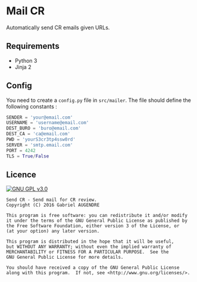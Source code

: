 # Mail CR
Automatically send CR emails given URLs.

## Requirements
- Python 3
- Jinja 2

## Config
You need to create a `config.py` file in `src/mailer`. The file should define the following constants :

```python
SENDER = 'your@email.com'
USERNAME = 'username@email.com'
DEST_BURO = 'buro@email.com'
DEST_CA = 'ca@email.com'
PWD = 'yourS3cr3tp4ssw0rd'
SERVER = 'smtp.email.com'
PORT = 4242
TLS = True/False
```

## Licence

[![GNU GPL v3.0](http://www.gnu.org/graphics/gplv3-127x51.png)](http://www.gnu.org/licenses/gpl.html)

```
Send CR - Send mail for CR review.
Copyright (C) 2016 Gabriel AUGENDRE

This program is free software: you can redistribute it and/or modify
it under the terms of the GNU General Public License as published by
the Free Software Foundation, either version 3 of the License, or
(at your option) any later version.

This program is distributed in the hope that it will be useful,
but WITHOUT ANY WARRANTY; without even the implied warranty of
MERCHANTABILITY or FITNESS FOR A PARTICULAR PURPOSE.  See the
GNU General Public License for more details.

You should have received a copy of the GNU General Public License
along with this program.  If not, see <http://www.gnu.org/licenses/>.
```

